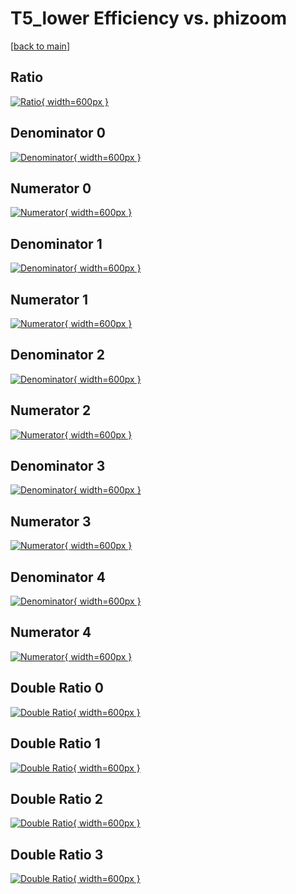 # T5_lower Efficiency vs. phizoom

[[back to main](./)]



## Ratio

[![Ratio](../mtv/var/T5_lower_loweta_13_1_eff_phizoom.png){ width=600px }](../mtv/var/T5_lower_loweta_13_1_eff_phizoom.pdf)

## Denominator 0

[![Denominator](../mtv/den/T5_lower_loweta_13_1_eff_phizoom_den0.png){ width=600px }](../mtv/den/T5_lower_loweta_13_1_eff_phizoom_den0.pdf)

## Numerator 0

[![Numerator](../mtv/num/T5_lower_loweta_13_1_eff_phizoom_num0.png){ width=600px }](../mtv/num/T5_lower_loweta_13_1_eff_phizoom_num0.pdf)

## Denominator 1

[![Denominator](../mtv/den/T5_lower_loweta_13_1_eff_phizoom_den1.png){ width=600px }](../mtv/den/T5_lower_loweta_13_1_eff_phizoom_den1.pdf)

## Numerator 1

[![Numerator](../mtv/num/T5_lower_loweta_13_1_eff_phizoom_num1.png){ width=600px }](../mtv/num/T5_lower_loweta_13_1_eff_phizoom_num1.pdf)

## Denominator 2

[![Denominator](../mtv/den/T5_lower_loweta_13_1_eff_phizoom_den2.png){ width=600px }](../mtv/den/T5_lower_loweta_13_1_eff_phizoom_den2.pdf)

## Numerator 2

[![Numerator](../mtv/num/T5_lower_loweta_13_1_eff_phizoom_num2.png){ width=600px }](../mtv/num/T5_lower_loweta_13_1_eff_phizoom_num2.pdf)

## Denominator 3

[![Denominator](../mtv/den/T5_lower_loweta_13_1_eff_phizoom_den3.png){ width=600px }](../mtv/den/T5_lower_loweta_13_1_eff_phizoom_den3.pdf)

## Numerator 3

[![Numerator](../mtv/num/T5_lower_loweta_13_1_eff_phizoom_num3.png){ width=600px }](../mtv/num/T5_lower_loweta_13_1_eff_phizoom_num3.pdf)

## Denominator 4

[![Denominator](../mtv/den/T5_lower_loweta_13_1_eff_phizoom_den4.png){ width=600px }](../mtv/den/T5_lower_loweta_13_1_eff_phizoom_den4.pdf)

## Numerator 4

[![Numerator](../mtv/num/T5_lower_loweta_13_1_eff_phizoom_num4.png){ width=600px }](../mtv/num/T5_lower_loweta_13_1_eff_phizoom_num4.pdf)

## Double Ratio 0

[![Double Ratio](../mtv/ratio/T5_lower_loweta_13_1_eff_phizoom_ratio0.png){ width=600px }](../mtv/ratio/T5_lower_loweta_13_1_eff_phizoom_ratio0.pdf)

## Double Ratio 1

[![Double Ratio](../mtv/ratio/T5_lower_loweta_13_1_eff_phizoom_ratio1.png){ width=600px }](../mtv/ratio/T5_lower_loweta_13_1_eff_phizoom_ratio1.pdf)

## Double Ratio 2

[![Double Ratio](../mtv/ratio/T5_lower_loweta_13_1_eff_phizoom_ratio2.png){ width=600px }](../mtv/ratio/T5_lower_loweta_13_1_eff_phizoom_ratio2.pdf)

## Double Ratio 3

[![Double Ratio](../mtv/ratio/T5_lower_loweta_13_1_eff_phizoom_ratio3.png){ width=600px }](../mtv/ratio/T5_lower_loweta_13_1_eff_phizoom_ratio3.pdf)

